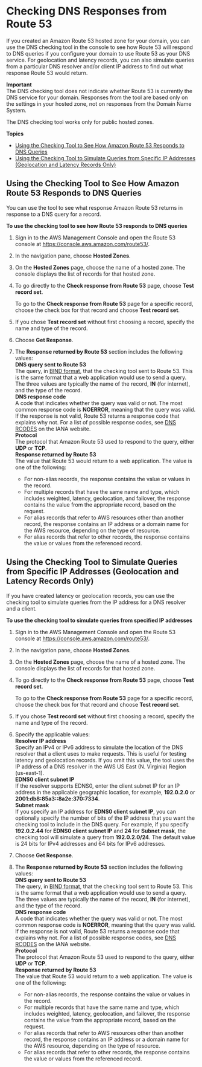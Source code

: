 # Checking DNS Responses from Route 53<a name="dns-test"></a>

If you created an Amazon Route 53 hosted zone for your domain, you can use the DNS checking tool in the console to see how Route 53 will respond to DNS queries if you configure your domain to use Route 53 as your DNS service\. For geolocation and latency records, you can also simulate queries from a particular DNS resolver and/or client IP address to find out what response Route 53 would return\.

**Important**  
The DNS checking tool does not indicate whether Route 53 is currently the DNS service for your domain\. Responses from the tool are based only on the settings in your hosted zone, not on responses from the Domain Name System\.

The DNS checking tool works only for public hosted zones\.

**Topics**
+ [Using the Checking Tool to See How Amazon Route 53 Responds to DNS Queries](#dns-test-how-route-53-responds)
+ [Using the Checking Tool to Simulate Queries from Specific IP Addresses \(Geolocation and Latency Records Only\)](#dns-test-simulate-requests)

## Using the Checking Tool to See How Amazon Route 53 Responds to DNS Queries<a name="dns-test-how-route-53-responds"></a>

You can use the tool to see what response Amazon Route 53 returns in response to a DNS query for a record\.<a name="dns-test-how-route-53-responds-procedure"></a>

**To use the checking tool to see how Route 53 responds to DNS queries**

1. Sign in to the AWS Management Console and open the Route 53 console at [https://console\.aws\.amazon\.com/route53/](https://console.aws.amazon.com/route53/)\.

1. In the navigation pane, choose **Hosted Zones**\.

1. On the **Hosted Zones** page, choose the name of a hosted zone\. The console displays the list of records for that hosted zone\.

1. To go directly to the **Check response from Route 53** page, choose **Test record set**\.

   To go to the **Check response from Route 53** page for a specific record, choose the check box for that record and choose **Test record set**\.

1. If you chose **Test record set** without first choosing a record, specify the name and type of the record\.

1. Choose **Get Response**\.

1. The **Response returned by Route 53** section includes the following values:  
**DNS query sent to Route 53**  
The query, in [BIND format](https://en.wikipedia.org/wiki/Zone_file), that the checking tool sent to Route 53\. This is the same format that a web application would use to send a query\. The three values are typically the name of the record, **IN** \(for internet\), and the type of the record\.  
**DNS response code**  
A code that indicates whether the query was valid or not\. The most common response code is **NOERROR**, meaning that the query was valid\. If the response is not valid, Route 53 returns a response code that explains why not\. For a list of possible response codes, see [DNS RCODES](http://www.iana.org/assignments/dns-parameters/dns-parameters.xhtml#dns-parameters-6) on the IANA website\.  
**Protocol**  
The protocol that Amazon Route 53 used to respond to the query, either **UDP** or **TCP**\.  
**Response returned by Route 53**  
The value that Route 53 would return to a web application\. The value is one of the following:  
   + For non\-alias records, the response contains the value or values in the record\.
   + For multiple records that have the same name and type, which includes weighted, latency, geolocation, and failover, the response contains the value from the appropriate record, based on the request\. 
   + For alias records that refer to AWS resources other than another record, the response contains an IP address or a domain name for the AWS resource, depending on the type of resource\.
   + For alias records that refer to other records, the response contains the value or values from the referenced record\.

## Using the Checking Tool to Simulate Queries from Specific IP Addresses \(Geolocation and Latency Records Only\)<a name="dns-test-simulate-requests"></a>

If you have created latency or geolocation records, you can use the checking tool to simulate queries from the IP address for a DNS resolver and a client\.<a name="dns-test-simulate-requests-procedure"></a>

**To use the checking tool to simulate queries from specified IP addresses**

1. Sign in to the AWS Management Console and open the Route 53 console at [https://console\.aws\.amazon\.com/route53/](https://console.aws.amazon.com/route53/)\.

1. In the navigation pane, choose **Hosted Zones**\.

1. On the **Hosted Zones** page, choose the name of a hosted zone\. The console displays the list of records for that hosted zone\.

1. To go directly to the **Check response from Route 53** page, choose **Test record set**\.

   To go to the **Check response from Route 53** page for a specific record, choose the check box for that record and choose **Test record set**\.

1. If you chose **Test record set** without first choosing a record, specify the name and type of the record\.

1. Specify the applicable values:  
**Resolver IP address**  
Specify an IPv4 or IPv6 address to simulate the location of the DNS resolver that a client uses to make requests\. This is useful for testing latency and geolocation records\. If you omit this value, the tool uses the IP address of a DNS resolver in the AWS US East \(N\. Virginia\) Region \(us\-east\-1\)\.   
**EDNS0 client subnet IP**  
If the resolver supports EDNS0, enter the client subnet IP for an IP address in the applicable geographic location, for example, **192\.0\.2\.0** or **2001:db8:85a3::8a2e:370:7334**\.   
**Subnet mask**  
If you specify an IP address for **EDNS0 client subnet IP**, you can optionally specify the number of bits of the IP address that you want the checking tool to include in the DNS query\. For example, if you specify **192\.0\.2\.44** for **EDNS0 client subnet IP** and **24** for **Subnet mask**, the checking tool will simulate a query from **192\.0\.2\.0/24**\. The default value is 24 bits for IPv4 addresses and 64 bits for IPv6 addresses\. 

1. Choose **Get Response**\.

1. The **Response returned by Route 53** section includes the following values:  
**DNS query sent to Route 53**  
The query, in [BIND format](https://en.wikipedia.org/wiki/Zone_file), that the checking tool sent to Route 53\. This is the same format that a web application would use to send a query\. The three values are typically the name of the record, **IN** \(for internet\), and the type of the record\.  
**DNS response code**  
A code that indicates whether the query was valid or not\. The most common response code is **NOERROR**, meaning that the query was valid\. If the response is not valid, Route 53 returns a response code that explains why not\. For a list of possible response codes, see [DNS RCODES](http://www.iana.org/assignments/dns-parameters/dns-parameters.xhtml#dns-parameters-6) on the IANA website\.  
**Protocol**  
The protocol that Amazon Route 53 used to respond to the query, either **UDP** or **TCP**\.  
**Response returned by Route 53**  
The value that Route 53 would return to a web application\. The value is one of the following:  
   + For non\-alias records, the response contains the value or values in the record\.
   + For multiple records that have the same name and type, which includes weighted, latency, geolocation, and failover, the response contains the value from the appropriate record, based on the request\. 
   + For alias records that refer to AWS resources other than another record, the response contains an IP address or a domain name for the AWS resource, depending on the type of resource\.
   + For alias records that refer to other records, the response contains the value or values from the referenced record\.